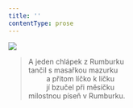 ```yaml
---
title: ''
contentType: prose
---
```


![](../Images/115.jpg)

> A jeden chlápek z Rumburku  
> tančil s masařkou mazurku  
>          a přitom líčko k líčku  
>          jí bzučel při měsíčku  
> milostnou píseň v Rumburku.
